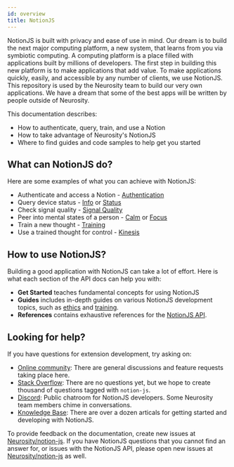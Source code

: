 ```yaml
---
id: overview
title: NotionJS
---
```

NotionJS is built with privacy and ease of use  in mind. Our dream is to build the next major computing platform, a new system, that learns from you via symbiotic computing. A computing platform is a place filled with applications built by millions of developers. The first step in building this new platform is to make applications that add value. To make applications quickly, easily, and accessible by any number of clients, we use NotionJS. This repository is used by the Neurosity team to build our very own applications. We have a dream that some of the best apps will be written by people outside of Neurosity.

This documentation describes:

* How to authenticate, query, train, and use a Notion
* How to take advantage of Neurosity's NotionJS
* Where to find guides and code samples to help get you started

## What can NotionJS do?

Here are some examples of what you can achieve with NotionJS:

* Authenticate and access a Notion - [Authentication](api/authentication)
* Query device status - [Info](api/info) or [Status](api/status)
* Check signal quality - [Signal Quality](api/signal-quality)
* Peer into mental states of a person - [Calm](api/calm) or [Focus](api/focus)
* Train a new thought - [Training](guides/training)
* Use a trained thought for control - [Kinesis](api/kinesis)

## How to use NotionJS?

Building a good application with NotionJS can take a lot of effort. Here is what each section of the API docs can help you with:

* **Get Started** teaches fundamental concepts for using NotionJS
* **Guides** includes in-depth guides on various NotionJS development topics, such as [ethics](guides/ethics) and [training](guides/training).
* **References** contains exhaustive references for the [NotionJS API](docs/api).

## Looking for help?

If you have questions for extension development, try asking on:

* [Online community](https://support.neurosity.co/hc/en-us/community/topics): There are general discussions and feature requests taking place here.
* [Stack Overflow](https://stackoverflow.com/questions/tagged/notion-js): There are no questions yet, but we hope to create thousand of questions tagged with `notion-js`.
* [Discord](https://discord.gg/E4dvX6g): Public chatroom for NotionJS developers. Some Neurosity team members chime in conversations.
* [Knowledge Base](support.neurosity.co): There are over a dozen articals for getting started and developing with NotionJS.

To provide feedback on the documentation, create new issues at [Neurosity/notion-js](https://github.com/neurosity/notion-js). If you have NotionJS questions that you cannot find an answer for, or issues with the NotionJS API, please open new issues at [Neurosity/notion-js](https://github.com/neurosity/notion-js) as well.
